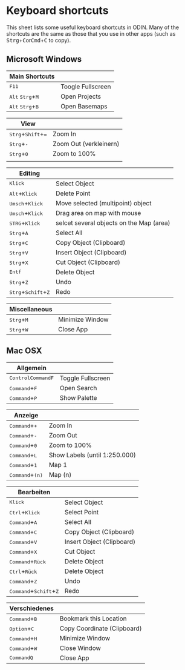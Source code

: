# Keyboard shortcuts

This sheet lists some useful keyboard shortcuts in ODIN. Many of the shortcuts are the same as those that you use in other apps (such as <kbd>Strg</kbd>+<kbd>C</kbd>or<kbd>Cmd</kbd>+<kbd>C</kbd>  to copy).

## Microsoft Windows

| Main Shortcuts               |             							|
| ---------------------------- | -------------------------------------- |
| <kbd>F11</kbd>             					| Toogle Fullscreen 	|
| <kbd>Alt</kbd> <kbd>Strg</kbd>+<kbd>M</kbd>   | Open Projects 		|
| <kbd>Alt</kbd> <kbd>Strg</kbd>+<kbd>B</kbd> 	| Open Basemaps		 	|


| View                                          |                                |
| --------------------------------------------- | ------------------------------ |
| <kbd>Strg</kbd>+<kbd>Shift</kbd>+<kbd>=</kbd> | Zoom In         				 |
| <kbd>Strg</kbd>+<kbd>-</kbd> 					| Zoom Out (verkleinern)         |
| <kbd>Strg</kbd>+<kbd>0</kbd>                  | Zoom to 100%                   |
|                                               |                                |

| Editing                                     |                                 	  |
| ---------------------------------------------- | ---------------------------------- |
| <kbd>Klick</kbd>                               | Select Object            		  |
| <kbd>Alt</kbd>+<kbd>Klick</kbd>                | Delete Point              		  |
| <kbd>Umsch</kbd>+<kbd>Klick</kbd>              | Move selected (multipoint) object  |
| <kbd>Umsch</kbd>+<kbd>Klick</kbd>              | Drag area on map with mouse		  |
| <kbd>STRG</kbd>+<kbd>Klick</kbd> | selcet several objects on the Map (area)	|
| <kbd>Strg</kbd>+<kbd>A</kbd>                   | Select All           			  |
| <kbd>Strg</kbd>+<kbd>C</kbd>                   | Copy Object (Clipboard)     		  |
| <kbd>Strg</kbd>+<kbd>V</kbd>                   | Insert Object (Clipboard)    	  |
| <kbd>Strg</kbd>+<kbd>X</kbd>                   | Cut Object (Clipboard)			  |
| <kbd>Entf</kbd>              				     | Delete Object            		  |
| <kbd>Strg</kbd>+<kbd>Z</kbd>                   | Undo                    			  |
| <kbd>Strg</kbd>+<kbd>Schift</kbd>+<kbd>Z</kbd> | Redo           			   		  |

| Miscellaneous                |                            |
| ---------------------------- | -------------------------- |
| <kbd>Strg</kbd>+<kbd>M</kbd> | Minimize Window            |
| <kbd>Strg</kbd>+<kbd>W</kbd> | Close App                  |

## Mac OSX

| Allgemein                                        |                  |
| ------------------------------------------------ | ---------------- |
| <kbd>Control</kbd><kbd>Command</kbd><kbd>F</kbd> | Toggle Fullscreen |
| <kbd>Command</kbd>+<kbd>F</kbd>                  | Open Search    |
| <kbd>Command</kbd>+<kbd>P</kbd>                  | Show Palette   |

| Anzeige                           |                                    |
| --------------------------------- | ---------------------------------- |
| <kbd>Command</kbd>+<kbd>+</kbd>   | Zoom In                      |
| <kbd>Command</kbd>+<kbd>-</kbd>   | Zoom Out                      |
| <kbd>Command</kbd>+<kbd>0</kbd>   | Zoom to 100%                  |
| <kbd>Command</kbd>+<kbd>L</kbd>   | Show Labels (until 1:250.000) |
| <kbd>Command</kbd>+<kbd>1</kbd>   | Map 1                         |
| <kbd>Command</kbd>+<kbd>(n)</kbd> | Map (n)                       |

| Bearbeiten                                        |                                 |
| ------------------------------------------------- | ------------------------------- |
| <kbd>Klick</kbd>                                  | Select Object               |
| <kbd>Ctrl</kbd>+<kbd>Klick</kbd>                  | Select Point                  |
| <kbd>Command</kbd>+<kbd>A</kbd>                   | Select All                  |
| <kbd>Command</kbd>+<kbd>C</kbd>                   | Copy Object (Clipboard)        |
| <kbd>Command</kbd>+<kbd>V</kbd>                   | Insert Object (Clipboard)      |
| <kbd>Command</kbd>+<kbd>X</kbd>                   | Cut Object  |
| <kbd>Command</kbd>+<kbd>Rück</kbd>                | Delete Object                 |
| <kbd>Ctrl</kbd>+<kbd>Rück</kbd>                   | Delete Object                  |
| <kbd>Command</kbd>+<kbd>Z</kbd>                   | Undo                      |
| <kbd>Command</kbd>+<kbd>Schift</kbd>+<kbd>Z</kbd> | Redo                |

| Verschiedenes                   |                                      |
| ------------------------------- | ------------------------------------ |
| <kbd>Command</kbd>+<kbd>B</kbd> | Bookmark this Location               |
| <kbd>Option</kbd>+<kbd>C</kbd>  | Copy Coordinate (Clipboard)         |
| <kbd>Command</kbd>+<kbd>H</kbd> | Minimize Window              |
| <kbd>Command</kbd>+<kbd>W</kbd> | Close Window                        |
| <kbd>Command</kbd><kbd>Q</kbd>  | Close App                      |
